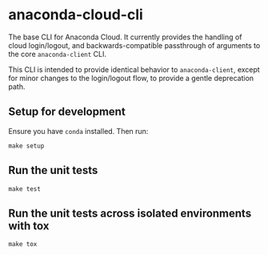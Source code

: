 # anaconda-cloud-cli

The base CLI for Anaconda Cloud.
It currently provides the handling of cloud login/logout, and backwards-compatible passthrough of arguments to the core `anaconda-client` CLI.

This CLI is intended to provide identical behavior to `anaconda-client`, except for minor changes to the login/logout flow, to provide a gentle deprecation path.

## Setup for development

Ensure you have `conda` installed.
Then run:
```shell
make setup
```

## Run the unit tests
```shell
make test
```

## Run the unit tests across isolated environments with tox
```shell
make tox
```
